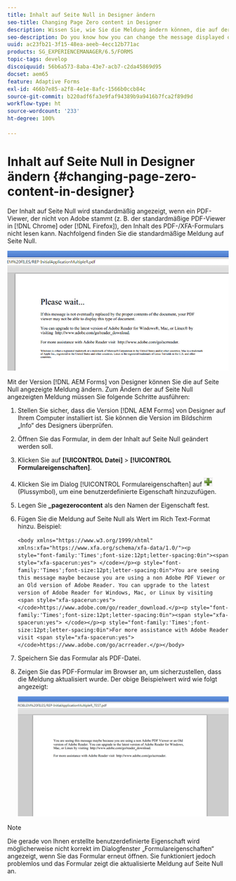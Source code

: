 ```yaml
---
title: Inhalt auf Seite Null in Designer ändern
seo-title: Changing Page Zero content in Designer
description: Wissen Sie, wie Sie die Meldung ändern können, die auf der Seite Null einer XFA-PDF-Datei angezeigt wird, wenn diese in einem PDF-Viewer angezeigt wird, der nicht von Adobe stammt?
seo-description: Do you know how you can change the message displayed on Page Zero of an XFA PDF when viewing it in a non-Adobe PDF viewer?
uuid: ac23fb21-3f15-48ea-aeeb-4ecc12b771ac
products: SG_EXPERIENCEMANAGER/6.5/FORMS
topic-tags: develop
discoiquuid: 56b6a573-8aba-43e7-acb7-c2da45869d95
docset: aem65
feature: Adaptive Forms
exl-id: 466b7e85-a2f8-4e1e-8afc-1566b0ccb84c
source-git-commit: b220adf6fa3e9faf94389b9a9416b7fca2f89d9d
workflow-type: ht
source-wordcount: '233'
ht-degree: 100%

---
```


# Inhalt auf Seite Null in Designer ändern {#changing-page-zero-content-in-designer}

Der Inhalt auf Seite Null wird standardmäßig angezeigt, wenn ein PDF-Viewer, der nicht von Adobe stammt (z. B. der standardmäßige PDF-Viewer in [!DNL Chrome] oder [!DNL Firefox]), den Inhalt des PDF-/XFA-Formulars nicht lesen kann. Nachfolgend finden Sie die standardmäßige Meldung auf Seite Null.

![defaultpage0message](assets/defaultpage0message.png)

Mit der Version [!DNL AEM Forms] von Designer können Sie die auf Seite Null angezeigte Meldung ändern. Zum Ändern der auf Seite Null angezeigten Meldung müssen Sie folgende Schritte ausführen:

1. Stellen Sie sicher, dass die Version [!DNL AEM Forms] von Designer auf Ihrem Computer installiert ist. Sie können die Version im Bildschirm „Info“ des Designers überprüfen.

1. Öffnen Sie das Formular, in dem der Inhalt auf Seite Null geändert werden soll.

1. Klicken Sie auf **[!UICONTROL Datei]** > **[!UICONTROL Formulareigenschaften]**.

1. Klicken Sie im Dialog [!UICONTROL Formulareigenschaften] auf ![plus](assets/plus.png) (Plussymbol), um eine benutzerdefinierte Eigenschaft hinzuzufügen.

1. Legen Sie **_pagezerocontent** als den Namen der Eigenschaft fest.
1. Fügen Sie die Meldung auf Seite Null als Wert im Rich Text-Format hinzu. Beispiel:


   `<body xmlns="https://www.w3.org/1999/xhtml" xmlns:xfa="https://www.xfa.org/schema/xfa-data/1.0/"><p style="font-family:'Times';font-size:12pt;letter-spacing:0in"><span style="xfa-spacerun:yes"> </code></p><p style="font-family:'Times';font-size:12pt;letter-spacing:0in">You are seeing this message maybe because you are using a non Adobe PDF Viewer or an Old version of Adobe Reader. You can upgrade to the latest version of Adobe Reader for Windows, Mac, or Linux by visiting <span style="xfa-spacerun:yes"> </code>https://www.adobe.com/go/reader_download.</p><p style="font-family:'Times';font-size:12pt;letter-spacing:0in"><span style="xfa-spacerun:yes"> </code></p><p style="font-family:'Times';font-size:12pt;letter-spacing:0in">For more assistance with Adobe Reader visit <span style="xfa-spacerun:yes"> </code>https://www.adobe.com/go/acrreader.</p></body>`

1. Speichern Sie das Formular als PDF-Datei.

1. Zeigen Sie das PDF-Formular im Browser an, um sicherzustellen, dass die Meldung aktualisiert wurde. Der obige Beispielwert wird wie folgt angezeigt:

   ![changedmessage](assets/changedmessage.png)

>[!NOTE]
>
>Die gerade von Ihnen erstellte benutzerdefinierte Eigenschaft wird möglicherweise nicht korrekt im Dialogfenster „Formulareigenschaften“ angezeigt, wenn Sie das Formular erneut öffnen. Sie funktioniert jedoch problemlos und das Formular zeigt die aktualisierte Meldung auf Seite Null an.
